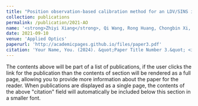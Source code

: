 ```yaml
---
title: "Position observation-based calibration method for an LDV/SINS integrated navigation system"
collection: publications
permalink: /publication/2021-AO
name: '<strong>Zhiyi Xiang</strong>, Qi Wang, Rong Huang, Chongbin Xi, Xiaoming Nie, Jian Zhou<sup>*</sup>'
date: 2021-09-10
venue: 'Applied Optics'
paperurl: 'http://academicpages.github.io/files/paper3.pdf'
citation: 'Your Name, You. (2024). &quot;Paper Title Number 3.&quot; <i>GitHub Journal of Bugs</i>. 1(3).'
---
```


The contents above will be part of a list of publications, if the user clicks the link for the publication than the contents of section will be rendered as a full page, allowing you to provide more information about the paper for the reader. When publications are displayed as a single page, the contents of the above "citation" field will automatically be included below this section in a smaller font.
